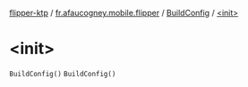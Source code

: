 [flipper-ktp](../../index.md) / [fr.afaucogney.mobile.flipper](../index.md) / [BuildConfig](index.md) / [&lt;init&gt;](./-init-.md)

# &lt;init&gt;

`BuildConfig()`
`BuildConfig()`